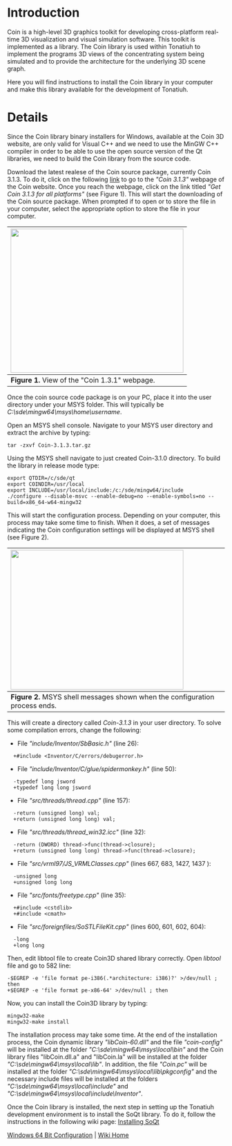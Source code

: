 # Introduction #

Coin is a high-level 3D graphics toolkit for developing cross-platform real-time 3D visualization and visual simulation software. This toolkit is implemented as a library. The Coin library is used within Tonatiuh to implement the programs 3D views of the concentrating system being simulated and to provide the architecture for the underlying 3D scene graph.

Here you will find instructions to install the Coin library in your computer and make this library available for the development of Tonatiuh.

# Details #

Since the Coin library binary installers for Windows, available at the Coin 3D website, are only valid for Visual C++ and we need to use the MinGW C++ compiler in order to be able to use the open source version of the Qt libraries, we need to build the Coin library from the source code.

Download the latest realese of the Coin source package, currently Coin 3.1.3. To do it, click on the following [link](https://bitbucket.org/Coin3D/coin/downloads) to go to the _"Coin 3.1.3"_ webpage of the Coin website. Once you reach the webpage, click on the link titled _"Get Coin 3.1.3 for all platforms"_ (see Figure 1). This will start the downloading of the Coin source package. When prompted if to open or to store the file in your computer, select the appropriate option to store the file in your computer.

|<a href='https://picasaweb.google.com/lh/photo/JbWXb6encigkEK0GwW8J-dMTjNZETYmyPJy0liipFm0?feat=embedwebsite'><img src='https://lh5.googleusercontent.com/-qynyUWCzbqI/Up7qXwFvYMI/AAAAAAAAAS4/os-MG_0dOUU/s400/Coin-3.1.3_download.png' height='333' width='400' /></a>|
|:-----------------------------------------------------------------------------------------------------------------------------------------------------------------------------------------------------------------------------------------------------------------------|
| **Figure 1.** View of the "Coin 1.3.1" webpage.|

Once the coin source code package is on your PC, place it into the user directory under your MSYS folder. This will typically be _C:\sde\mingw64\msys\home\username_.

Open an MSYS shell console. Navigate to your MSYS user directory and extract the archive by typing:
```
tar -zxvf Coin-3.1.3.tar.gz
```

Using the MSYS shell navigate to just created Coin-3.1.0 directory. To build the library in release mode type:
```
export QTDIR=/c/sde/qt
export COINDIR=/usr/local
export INCLUDE=/usr/local/include:/c:/sde/mingw64/include
./configure --disable-msvc --enable-debug=no --enable-symbols=no --build=x86_64-w64-mingw32
```

This will start the configuration process. Depending on your computer, this process may take some time to finish. When it does, a set of messages indicating the Coin configuration settings will be displayed at MSYS shell (see Figure 2).

|<a href='http://picasaweb.google.com/lh/photo/WYeLOhf48chNSykrpIxVWMkjYPHGJOebwiJHbWK4XiY?feat=embedwebsite'><img src='http://lh3.ggpht.com/_tmEVMS15i5Y/TLB670Ev2zI/AAAAAAAAAnE/J0_F_CRcPiw/s400/Coin_config_final_screen.png' height='323' width='400' /></a>|
|:--------------------------------------------------------------------------------------------------------------------------------------------------------------------------------------------------------------------------------------------------------------|
| **Figure 2.** MSYS shell messages shown when the configuration process ends.|


This will create a directory called _Coin-3.1.3_ in your user directory. To solve some compilation errors, change the following:
  * File _"include/Inventor/SbBasic.h"_ (line 26):
```
  +#include <Inventor/C/errors/debugerror.h>
```

  * File _"include/Inventor/C/glue/spidermonkey.h"_ (line 50):
```
  -typedef long jsword 
  +typedef long long jsword
```

  * File _"src/threads/thread.cpp"_ (line 157):
```
  -return (unsigned long) val;
  +return (unsigned long long) val;
```

  * File _"src/threads/thread\_win32.icc"_ (line 32):
```
  -return (DWORD) thread->func(thread->closure);
  +return (unsigned long long) thread->func(thread->closure);
```

  * File _"src/vrml97/JS\_VRMLClasses.cpp"_ (lines 667, 683, 1427, 1437 ):
```
  -unsigned long 
  +unsigned long long
```

  * File _"src/fonts/freetype.cpp"_ (line 35):
```
  +#include <cstdlib>
  +#include <cmath>
```


  * File _"src/foreignfiles/SoSTLFileKit.cpp"_ (lines 600, 601, 602, 604):
```
  -long
  +long long
```


Then, edit libtool file to create Coin3D shared library correctly. Open _libtool_ file and go to 582 line:
```
-$EGREP -e 'file format pe-i386(.*architecture: i386)?' >/dev/null ; then
+$EGREP -e 'file format pe-x86-64' >/dev/null ; then
```

Now, you can install the Coin3D library by typing:
```
mingw32-make 
mingw32-make install
```

The installation process may take some time. At the end of the installation process, the Coin dynamic library _"libCoin-60.dll"_ and the file _"coin-config"_ will be installed at the folder _"C:\sde\mingw64\msys\local\bin"_ and the Coin library files "libCoin.dll.a" and "libCoin.la" will be installed at the folder _"C:\sde\mingw64\msys\local\lib"_. In addition, the file _"Coin.pc"_ will be installed at the folder _"C:\sde\mingw64\msys\local\lib\pkgconfig"_ and the necessary include files will be installed at the folders _"C:\sde\mingw64\msys\local\include"_ and _"C:\sde\mingw64\msys\local\include\Inventor"_.

Once the Coin library is installed, the next step in setting up the Tonatiuh development environment is to install the SoQt library. To do it, follow the instructions in the following wiki page: [Installing SoQt](InstallingSoQt64.md)

[Windows 64 Bit Configuration](InstallingForWindows64.md) | [Wiki Home](http://code.google.com/p/tonatiuh/w/list)